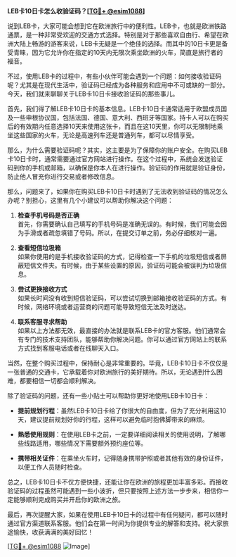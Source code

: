 **LEB卡10日卡怎么收验证码？[[TG💪+ @esim1088](https://t.me/s/esim1088)]**

说到LEB卡，大家可能会想到它在欧洲旅行中的便利性。LEB卡，也就是欧洲铁路通票，是一种非常受欢迎的交通方式选择。特别是对于那些喜欢自由行、希望在欧洲大陆上畅游的游客来说，LEB卡无疑是一个绝佳的选择。而其中的10日卡更是备受青睐，因为它允许你在指定的10天内无限次乘坐欧洲的火车，简直是旅行者的福音。

不过，使用LEB卡的过程中，有些小伙伴可能会遇到一个问题：如何接收验证码呢？尤其是在现代生活中，验证码已经成为各种服务和应用中不可或缺的一部分。今天，我们就来聊聊关于LEB卡10日卡接收验证码的那些事儿。

首先，我们得了解LEB卡10日卡的基本信息。LEB卡10日卡通常适用于欧盟成员国及一些申根协议国，包括法国、德国、意大利、西班牙等国家。持卡人可以在购买后的有效期内任意选择10天来使用这张卡，而且在这10天里，你可以无限制地乘坐这些国家的火车，无论是高速列车还是普通列车，都可以尽情享受。

那么，为什么需要验证码呢？其实，这主要是为了保障你的账户安全。在购买LEB卡10日卡时，通常需要通过官方网站进行操作。在这个过程中，系统会发送验证码到你的手机或邮箱，以确保是你本人在进行操作。验证码的作用就是验证身份，防止他人冒充你进行交易或者修改信息。

那么，问题来了，如果你在购买LEB卡10日卡时遇到了无法收到验证码的情况怎么办呢？别担心，这里有几个小建议可以帮助你解决这个问题：

1. **检查手机号码是否正确**  
   首先，你需要确认自己填写的手机号码是准确无误的。有时候，我们可能会因为手滑或者疏忽填错了号码。所以，在提交订单之前，务必仔细核对一遍。

2. **查看短信垃圾箱**  
   如果你使用的是手机接收验证码的方式，记得检查一下手机的垃圾短信或者屏蔽短信文件夹。有时候，由于某些设置的原因，验证码可能会被误判为垃圾信息。

3. **尝试更换接收方式**  
   如果长时间没有收到短信验证码，可以尝试切换到邮箱接收验证码的方式。有时候，网络环境或者运营商的问题可能导致短信无法及时送达。

4. **联系客服寻求帮助**  
   如果以上方法都无效，最直接的办法就是联系LEB卡的官方客服。他们通常会有专门的技术支持团队，能够帮助你解决问题。你可以通过官方网站上的联系方式找到客服电话或者在线聊天入口。

当然，在整个购买过程中，保持耐心是非常重要的。毕竟，LEB卡10日卡不仅仅是一张普通的交通卡，它承载着你对欧洲旅行的美好期待。所以，无论遇到什么困难，都要相信一切都会顺利解决。

除了验证码的问题，还有一些小贴士可以帮助你更好地使用LEB卡10日卡：

- **提前规划行程**：虽然LEB卡10日卡给了你很大的自由度，但为了充分利用这10天，建议提前规划好你的行程，这样可以避免临时抱佛脚带来的麻烦。
  
- **熟悉使用规则**：在使用LEB卡之前，一定要详细阅读相关的使用说明，了解哪些线路适用，哪些情况下需要额外预约座位等。

- **携带相关证件**：在乘坐火车时，记得随身携带护照或者其他有效的身份证件，以便工作人员随时检查。

总之，LEB卡10日卡不仅方便快捷，还能让你在欧洲的旅程更加丰富多彩。而接收验证码的过程虽然可能遇到一些小波折，但只要按照上述方法一步步来，相信你一定能够顺利完成购买并开启你的欧洲之旅。

最后，再次提醒大家，如果在使用LEB卡10日卡的过程中有任何疑问，都可以随时通过官方渠道联系客服。他们会在第一时间为你提供专业的解答和支持。祝大家旅途愉快，收获满满的美好回忆！

[[TG💪+ @esim1088](https://t.me/s/esim1088) ![Image](https://i.postimg.cc/4NQfJmqS/Snipaste-2025-05-13-00-14-12.png)]